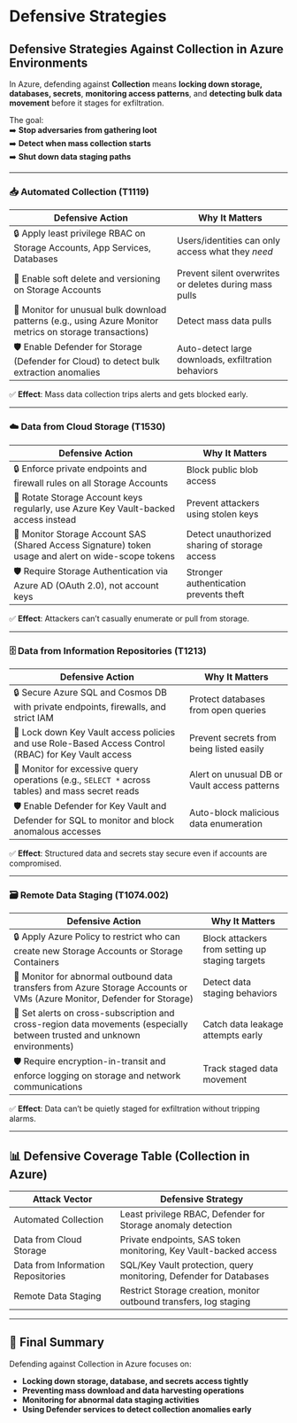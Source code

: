 # Defensive Strategies

## **Defensive Strategies Against Collection in Azure Environments**

In Azure, defending against **Collection** means **locking down storage, databases, secrets**, **monitoring access patterns**, and **detecting bulk data movement** before it stages for exfiltration.

The goal:\
➡️ **Stop adversaries from gathering loot**\
➡️ **Detect when mass collection starts**\
➡️ **Shut down data staging paths**

***

### 📥 Automated Collection (T1119)

| Defensive Action                                                                                          | Why It Matters                                         |
| --------------------------------------------------------------------------------------------------------- | ------------------------------------------------------ |
| 🔒 Apply least privilege RBAC on Storage Accounts, App Services, Databases                                | Users/identities can only access what they _need_      |
| 🚫 Enable soft delete and versioning on Storage Accounts                                                  | Prevent silent overwrites or deletes during mass pulls |
| 📜 Monitor for unusual bulk download patterns (e.g., using Azure Monitor metrics on storage transactions) | Detect mass data pulls                                 |
| 🛡️ Enable Defender for Storage (Defender for Cloud) to detect bulk extraction anomalies                  | Auto-detect large downloads, exfiltration behaviors    |

✅ **Effect**: Mass data collection trips alerts and gets blocked early.

***

### ☁️ Data from Cloud Storage (T1530)

| Defensive Action                                                                                    | Why It Matters                                |
| --------------------------------------------------------------------------------------------------- | --------------------------------------------- |
| 🔒 Enforce private endpoints and firewall rules on all Storage Accounts                             | Block public blob access                      |
| 🚫 Rotate Storage Account keys regularly, use Azure Key Vault-backed access instead                 | Prevent attackers using stolen keys           |
| 📜 Monitor Storage Account SAS (Shared Access Signature) token usage and alert on wide-scope tokens | Detect unauthorized sharing of storage access |
| 🛡️ Require Storage Authentication via Azure AD (OAuth 2.0), not account keys                       | Stronger authentication prevents theft        |

✅ **Effect**: Attackers can’t casually enumerate or pull from storage.

***

### 🗄️ Data from Information Repositories (T1213)

| Defensive Action                                                                                     | Why It Matters                               |
| ---------------------------------------------------------------------------------------------------- | -------------------------------------------- |
| 🔒 Secure Azure SQL and Cosmos DB with private endpoints, firewalls, and strict IAM                  | Protect databases from open queries          |
| 🚫 Lock down Key Vault access policies and use Role-Based Access Control (RBAC) for Key Vault access | Prevent secrets from being listed easily     |
| 📜 Monitor for excessive query operations (e.g., `SELECT *` across tables) and mass secret reads     | Alert on unusual DB or Vault access patterns |
| 🛡️ Enable Defender for Key Vault and Defender for SQL to monitor and block anomalous accesses       | Auto-block malicious data enumeration        |

✅ **Effect**: Structured data and secrets stay secure even if accounts are compromised.

***

### 🗃️ Remote Data Staging (T1074.002)

| Defensive Action                                                                                                          | Why It Matters                                  |
| ------------------------------------------------------------------------------------------------------------------------- | ----------------------------------------------- |
| 🔒 Apply Azure Policy to restrict who can create new Storage Accounts or Storage Containers                               | Block attackers from setting up staging targets |
| 🚫 Monitor for abnormal outbound data transfers from Azure Storage Accounts or VMs (Azure Monitor, Defender for Storage)  | Detect data staging behaviors                   |
| 📜 Set alerts on cross-subscription and cross-region data movements (especially between trusted and unknown environments) | Catch data leakage attempts early               |
| 🛡️ Require encryption-in-transit and enforce logging on storage and network communications                               | Track staged data movement                      |

✅ **Effect**: Data can’t be quietly staged for exfiltration without tripping alarms.

***

## 📊 **Defensive Coverage Table (Collection in Azure)**

| Attack Vector                      | Defensive Strategy                                                 |
| ---------------------------------- | ------------------------------------------------------------------ |
| Automated Collection               | Least privilege RBAC, Defender for Storage anomaly detection       |
| Data from Cloud Storage            | Private endpoints, SAS token monitoring, Key Vault-backed access   |
| Data from Information Repositories | SQL/Key Vault protection, query monitoring, Defender for Databases |
| Remote Data Staging                | Restrict Storage creation, monitor outbound transfers, log staging |

***

## 🎯 Final Summary

Defending against Collection in Azure focuses on:

* **Locking down storage, database, and secrets access tightly**
* **Preventing mass download and data harvesting operations**
* **Monitoring for abnormal data staging activities**
* **Using Defender services to detect collection anomalies early**
